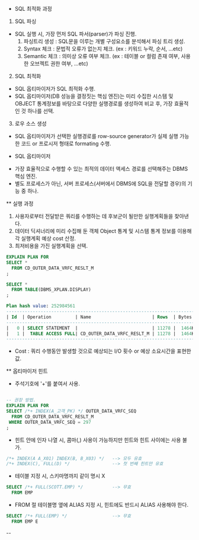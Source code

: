* SQL 최적화 과정
1. SQL 파싱
- SQL 실행 시, 가장 먼저 SQL 파서(parser)가 파싱 진행. 
  1) 파싱트리 생성 : SQL문을 이루는 개별 구성요소를 분석해서 파싱 트리 생성.
  2) Syntax 체크 : 문법적 오류가 없는지 체크. (ex : 키워드 누락, 순서, ...etc)
  3) Semantic 체크 : 의미상 오류 여부 체크. (ex : 테이블 or 컬럼 존재 여부, 사용한 오브젝트 권한 여부, ...etc)


2. SQL 최적화
- SQL 옵티마이저가 SQL 최적화 수행.
- SQL 옵티마이저(DB 성능을 결정짓는 핵심 엔진)는 미리 수집한 시스템 및 OBJECT 통계정보를 바탕으로 다양한 실행경로를 생성하여 비교 후, 가장 효율적인 것 하나를 선택.

3. 로우 소스 생성 
- SQL 옵티마이저가 선택한 실행경로를 row-source generator가 실제 실행 가능한 코드 or 프로시저 형태로 formating 수행. 


* SQL 옵티마이저
- 가장 효율적으로 수행할 수 있는 최적의 데이터 액세스 경로를 선택해주는 DBMS 핵심 엔진.
- 별도 프로세스가 아닌, 서버 프로세스(서버에서 DBMS에 SQL을 전달할 경우)의 기능 중 하나.

** 실행 과정 
1) 사용자로부터 전달받은 쿼리를 수행하는 데 후보군이 될만한 실행계획들을 찾아낸다.
2) 데이터 딕셔너리에 미리 수집해 둔 객체 Object 통계 및 시스템 통계 정보를 이용해 각 실행계획 예상 cost 산정.
3) 최저비용을 가진 실행계획을 선택.


```SQL
EXPLAIN PLAN FOR
SELECT * 
  FROM CD_OUTER_DATA_VRFC_RESLT_M
;

SELECT * 
  FROM TABLE(DBMS_XPLAN.DISPLAY)
;

Plan hash value: 252984561
------------------------------------------------------------------------------------------------
| Id  | Operation         | Name                       | Rows  | Bytes | Cost (%CPU)| Time     |
------------------------------------------------------------------------------------------------
|   0 | SELECT STATEMENT  |                            | 11278 |  1464K|    63   (0)| 00:00:01 |
|   1 |  TABLE ACCESS FULL| CD_OUTER_DATA_VRFC_RESLT_M | 11278 |  1464K|    63   (0)| 00:00:01 |
------------------------------------------------------------------------------------------------

```
- Cost : 쿼리 수행동안 발생할 것으로 예상되는 I/O 횟수 or 예상 소요시간을 표현한 값.


** 옵티마이저 힌트
- 주석기호에 '+'를 붙여서 사용.
```SQL

-- 권장 방법.
EXPLAIN PLAN FOR
SELECT /*+ INDEX(A_고객_PK) */ OUTER_DATA_VRFC_SEQ
  FROM CD_OUTER_DATA_VRFC_RESLT_M
 WHERE OUTER_DATA_VRFC_SEQ = 297
;
```

- 힌트 안에 인자 나열 시, 콤마(,) 사용이 가능하지만 힌트와 힌트 사이에는 사용 불가.
```SQL
/*+ INDEX(A A_X01) INDEX(B, B_X03) */   --> 모두 유효
/*+ INDEX(C), FULL(D) */                --> 첫 번째 힌트만 유효
```

- 테이블 지정 시, 스키마명까지 같이 명시 X
```SQL
SELECT /*+ FULL(SCOTT.EMP) */           --> 무효
  FROM EMP
```

- FROM 절 테이블명 옆에 ALIAS 지정 시, 힌트에도 반드시 ALIAS 사용해야 한다.
```SQL
SELECT /*+ FULL(EMP) */                 --> 무효
  FROM EMP E
```

-- 
